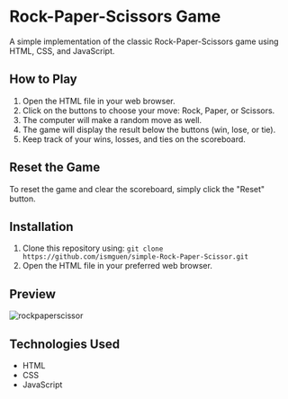 # Rock-Paper-Scissors Game

A simple implementation of the classic Rock-Paper-Scissors game using HTML, CSS, and JavaScript.

## How to Play

1. Open the HTML file in your web browser.
2. Click on the buttons to choose your move: Rock, Paper, or Scissors.
3. The computer will make a random move as well.
4. The game will display the result below the buttons (win, lose, or tie).
5. Keep track of your wins, losses, and ties on the scoreboard.

## Reset the Game

To reset the game and clear the scoreboard, simply click the "Reset" button.

## Installation

1. Clone this repository using: `git clone https://github.com/ismguen/simple-Rock-Paper-Scissor.git`
2. Open the HTML file in your preferred web browser.

## Preview

![rockpaperscissor](https://github.com/ismguen/rock-paper-scissor-js/assets/130120780/4888415c-2bb1-44cc-913d-7afcc3372787)



## Technologies Used

- HTML
- CSS
- JavaScript
